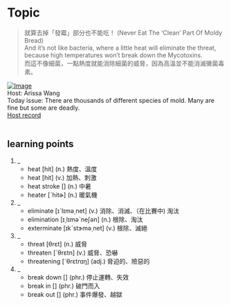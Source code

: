 # Topic

> 就算去掉「發霉」部分也不能吃！ (Never Eat The ‘Clean’ Part Of Moldy Bread) <br>
> And it’s not like bacteria, where a little heat will eliminate the threat, because high temperatures won’t break down the Mycotoxins. <br>
> 而這不像細菌，一點熱度就能消除細菌的威脅，因為高溫並不能消滅黴菌毒素。 <br>

[![Image](https://cdn.voicetube.com/assets/thumbnails/4ro8sPOgCBg.jpg)](https://www.youtube.com/embed/4ro8sPOgCBg?rel=0&showinfo=0&cc_load_policy=0&controls=1&autoplay=1&iv_load_policy=3&playsinline=1&wmode=transparent&start=177&end=185&enablejsapi=1&origin=https://tw.voicetube.com&widgetid=1)<br>
Host: Arissa Wang
<br>Today issue: There are thousands of different species of mold. Many are fine but some are deadly.
<br>
[Host record](https://cdn.voicetube.com/tmp/everyday_records/1282207441874916/2384.mp3)
<br><br>
## learning points
1. _
	* heat [hit] (n.) 熱度、溫度
	* heat [hit] (v.) 加熱、刺激
	* heat stroke [] (n.) 中暑
	* heater [ˋhitɚ] (n.) 暖氣機
2. _
	* eliminate [ɪˋlɪmə͵net] (v.) 消除、消滅、（在比賽中) 淘汰
	* elimination [ɪ͵lɪməˋneʃən] (n.) 根除、淘汰
	* exterminate [ɪkˋstɝmə͵net] (v.) 根除、滅絕
3. _
	* threat  [θrɛt] (n.) 威脅
	* threaten [ˋθrɛtn] (v.) 威脅、恐嚇
	* threatening [ˋθrɛtnɪŋ] (adj.) 脅迫的、險惡的
4. _
	* break down [] (phr.) 停止運轉、失效
	* break in  [] (phr.) 破門而入
	* break out [] (phr.) 事件爆發、越獄
